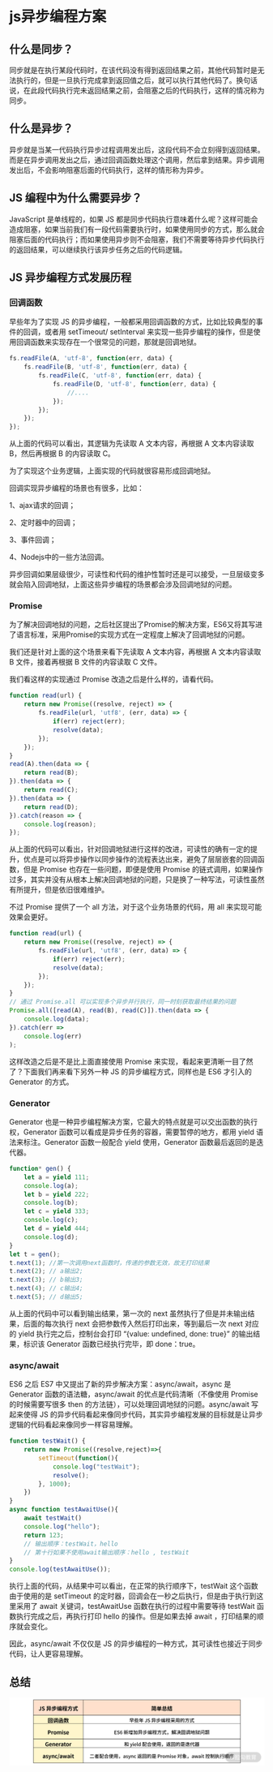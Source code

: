 # js异步编程方案

## 什么是同步？

同步就是在执行某段代码时，在该代码没有得到返回结果之前，其他代码暂时是无法执行的，但是一旦执行完成拿到返回值之后，就可以执行其他代码了。换句话说，在此段代码执行完未返回结果之前，会阻塞之后的代码执行，这样的情况称为同步。

## 什么是异步？

异步就是当某一代码执行异步过程调用发出后，这段代码不会立刻得到返回结果。而是在异步调用发出之后，通过回调函数处理这个调用，然后拿到结果。异步调用发出后，不会影响阻塞后面的代码执行，这样的情形称为异步。

## JS 编程中为什么需要异步？

JavaScript 是单线程的，如果 JS 都是同步代码执行意味着什么呢？这样可能会造成阻塞，如果当前我们有一段代码需要执行时，如果使用同步的方式，那么就会阻塞后面的代码执行；而如果使用异步则不会阻塞，我们不需要等待异步代码执行的返回结果，可以继续执行该异步任务之后的代码逻辑。

## JS 异步编程方式发展历程

### 回调函数

早些年为了实现 JS 的异步编程，一般都采用回调函数的方式，比如比较典型的事件的回调，或者用 setTimeout/ setInterval 来实现一些异步编程的操作，但是使用回调函数来实现存在一个很常见的问题，那就是回调地狱。

```js
fs.readFile(A, 'utf-8', function(err, data) {
    fs.readFile(B, 'utf-8', function(err, data) {
        fs.readFile(C, 'utf-8', function(err, data) {
            fs.readFile(D, 'utf-8', function(err, data) {
                //....
            });
        });
    });
});
```

从上面的代码可以看出，其逻辑为先读取 A 文本内容，再根据 A 文本内容读取 B，然后再根据 B 的内容读取 C。

为了实现这个业务逻辑，上面实现的代码就很容易形成回调地狱。

回调实现异步编程的场景也有很多，比如：

1、ajax请求的回调；

2、定时器中的回调；

3、事件回调；

4、Nodejs中的一些方法回调。

异步回调如果层级很少，可读性和代码的维护性暂时还是可以接受，一旦层级变多就会陷入回调地狱，上面这些异步编程的场景都会涉及回调地狱的问题。

### Promise

为了解决回调地狱的问题，之后社区提出了Promise的解决方案，ES6又将其写进了语言标准，采用Promise的实现方式在一定程度上解决了回调地狱的问题。

我们还是针对上面的这个场景来看下先读取 A 文本内容，再根据 A 文本内容读取 B 文件，接着再根据 B 文件的内容读取 C 文件。

我们看这样的实现通过 Promise 改造之后是什么样的，请看代码。

```js
function read(url) {
    return new Promise((resolve, reject) => {
        fs.readFile(url, 'utf8', (err, data) => {
            if(err) reject(err);
            resolve(data);
        });
    });
}
read(A).then(data => {
    return read(B);
}).then(data => {
    return read(C);
}).then(data => {
    return read(D);
}).catch(reason => {
    console.log(reason);
});
```

从上面的代码可以看出，针对回调地狱进行这样的改进，可读性的确有一定的提升，优点是可以将异步操作以同步操作的流程表达出来，避免了层层嵌套的回调函数，但是 Promise 也存在一些问题，即便是使用 Promise 的链式调用，如果操作过多，其实并没有从根本上解决回调地狱的问题，只是换了一种写法，可读性虽然有所提升，但是依旧很难维护。

不过 Promise 提供了一个 all 方法，对于这个业务场景的代码，用 all 来实现可能效果会更好。

```js
function read(url) {
    return new Promise((resolve, reject) => {
        fs.readFile(url, 'utf8', (err, data) => {
            if(err) reject(err);
            resolve(data);
        });
    });
}
// 通过 Promise.all 可以实现多个异步并行执行，同一时刻获取最终结果的问题
Promise.all([read(A), read(B), read(C)]).then(data => {
    console.log(data);
}).catch(err => 
    console.log(err)
);
```

这样改造之后是不是比上面直接使用 Promise 来实现，看起来更清晰一目了然了？下面我们再来看下另外一种 JS 的异步编程方式，同样也是 ES6 才引入的 Generator 的方式。

### Generator

Generator 也是一种异步编程解决方案，它最大的特点就是可以交出函数的执行权，Generator 函数可以看成是异步任务的容器，需要暂停的地方，都用 yield 语法来标注。Generator 函数一般配合 yield 使用，Generator 函数最后返回的是迭代器。

```js
function* gen() {
    let a = yield 111;
    console.log(a);
    let b = yield 222;
    console.log(b);
    let c = yield 333;
    console.log(c);
    let d = yield 444;
    console.log(d);
}
let t = gen();
t.next(1); //第一次调用next函数时，传递的参数无效，故无打印结果
t.next(2); // a输出2;
t.next(3); // b输出3; 
t.next(4); // c输出4;
t.next(5); // d输出5;
```

从上面的代码中可以看到输出结果，第一次的 next 虽然执行了但是并未输出结果，后面的每次执行 next 会把参数传入然后打印出来，等到最后一次 next 对应的 yield 执行完之后，控制台会打印 “{value: undefined, done: true}” 的输出结果，标识该 Generator 函数已经执行完毕，即 done：true。

### async/await

ES6 之后 ES7 中又提出了新的异步解决方案：async/await，async 是 Generator 函数的语法糖，async/await 的优点是代码清晰（不像使用 Promise 的时候需要写很多 then 的方法链），可以处理回调地狱的问题。async/await 写起来使得 JS 的异步代码看起来像同步代码，其实异步编程发展的目标就是让异步逻辑的代码看起来像同步一样容易理解。

```js
function testWait() {
    return new Promise((resolve,reject)=>{
        setTimeout(function(){
            console.log("testWait");
            resolve();
        }, 1000);
    })
}
async function testAwaitUse(){
    await testWait()
    console.log("hello");
    return 123;
    // 输出顺序：testWait，hello
    // 第十行如果不使用await输出顺序：hello , testWait
}
console.log(testAwaitUse());
```

执行上面的代码，从结果中可以看出，在正常的执行顺序下，testWait 这个函数由于使用的是 setTimeout 的定时器，回调会在一秒之后执行，但是由于执行到这里采用了 await 关键词，testAwaitUse 函数在执行的过程中需要等待 testWait 函数执行完成之后，再执行打印 hello 的操作。但是如果去掉 await ，打印结果的顺序就会变化。

因此，async/await 不仅仅是 JS 的异步编程的一种方式，其可读性也接近于同步代码，让人更容易理解。

## 总结

![Image text](../public/jsKnowledge/14/01.png)

